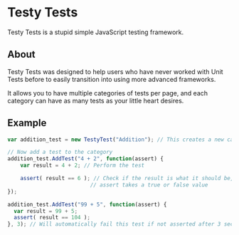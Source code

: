 # Testy Tests

Testy Tests is a stupid simple JavaScript testing framework.

## About
Testy Tests was designed to help users who have never worked with Unit Tests before to easily transition into using more advanced frameworks.

It allows you to have multiple categories of tests per page, and each category can have as many tests as your little heart desires.


## Example
```javascript
var addition_test = new TestyTest("Addition"); // This creates a new category

// Now add a test to the category
addition_test.AddTest("4 + 2", function(assert) {
    var result = 4 + 2; // Perform the test

    assert( result == 6 ); // Check if the result is what it should be,
                          // assert takes a true or false value
});

addition_test.AddTest("99 + 5", function(assert) {
  var result = 99 + 5;
  assert( result == 104 );
}, 3); // Will automatically fail this test if not asserted after 3 seconds
```
